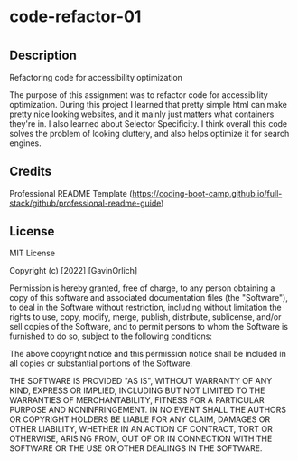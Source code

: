 # code-refactor-01

# <Your-Project-Title>

## Description

Refactoring code for accessibility optimization

The purpose of this assignment was to refactor code for accessibility optimization. During this project I learned that pretty simple html can make pretty nice looking websites, and it mainly just matters what containers they're in. I also learned about Selector Specificity. I think overall this code solves the problem of looking cluttery, and also helps optimize it for search engines.


## Credits

Professional README Template (https://coding-boot-camp.github.io/full-stack/github/professional-readme-guide)

## License

MIT License

Copyright (c) [2022] [GavinOrlich]

Permission is hereby granted, free of charge, to any person obtaining a copy
of this software and associated documentation files (the "Software"), to deal
in the Software without restriction, including without limitation the rights
to use, copy, modify, merge, publish, distribute, sublicense, and/or sell
copies of the Software, and to permit persons to whom the Software is
furnished to do so, subject to the following conditions:

The above copyright notice and this permission notice shall be included in all
copies or substantial portions of the Software.

THE SOFTWARE IS PROVIDED "AS IS", WITHOUT WARRANTY OF ANY KIND, EXPRESS OR
IMPLIED, INCLUDING BUT NOT LIMITED TO THE WARRANTIES OF MERCHANTABILITY,
FITNESS FOR A PARTICULAR PURPOSE AND NONINFRINGEMENT. IN NO EVENT SHALL THE
AUTHORS OR COPYRIGHT HOLDERS BE LIABLE FOR ANY CLAIM, DAMAGES OR OTHER
LIABILITY, WHETHER IN AN ACTION OF CONTRACT, TORT OR OTHERWISE, ARISING FROM,
OUT OF OR IN CONNECTION WITH THE SOFTWARE OR THE USE OR OTHER DEALINGS IN THE
SOFTWARE.